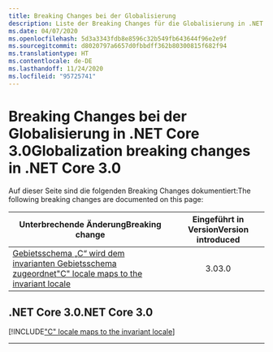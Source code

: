 ```yaml
---
title: Breaking Changes bei der Globalisierung
description: Liste der Breaking Changes für die Globalisierung in .NET Core 3.0
ms.date: 04/07/2020
ms.openlocfilehash: 5d3a3343fdb8e8596c32b549fb643644f96e2e9f
ms.sourcegitcommit: d8020797a6657d0fbbdff362b80300815f682f94
ms.translationtype: HT
ms.contentlocale: de-DE
ms.lasthandoff: 11/24/2020
ms.locfileid: "95725741"
---
```

# <a name="globalization-breaking-changes-in-net-core-30"></a><span data-ttu-id="fdf5e-103">Breaking Changes bei der Globalisierung in .NET Core 3.0</span><span class="sxs-lookup"><span data-stu-id="fdf5e-103">Globalization breaking changes in .NET Core 3.0</span></span>

<span data-ttu-id="fdf5e-104">Auf dieser Seite sind die folgenden Breaking Changes dokumentiert:</span><span class="sxs-lookup"><span data-stu-id="fdf5e-104">The following breaking changes are documented on this page:</span></span>

| <span data-ttu-id="fdf5e-105">Unterbrechende Änderung</span><span class="sxs-lookup"><span data-stu-id="fdf5e-105">Breaking change</span></span> | <span data-ttu-id="fdf5e-106">Eingeführt in Version</span><span class="sxs-lookup"><span data-stu-id="fdf5e-106">Version introduced</span></span> |
| - | :-: |
| [<span data-ttu-id="fdf5e-107">Gebietsschema „C“ wird dem invarianten Gebietsschema zugeordnet</span><span class="sxs-lookup"><span data-stu-id="fdf5e-107">"C" locale maps to the invariant locale</span></span>](#c-locale-maps-to-the-invariant-locale) | <span data-ttu-id="fdf5e-108">3.0</span><span class="sxs-lookup"><span data-stu-id="fdf5e-108">3.0</span></span> |

## <a name="net-core-30"></a><span data-ttu-id="fdf5e-109">.NET Core 3.0</span><span class="sxs-lookup"><span data-stu-id="fdf5e-109">.NET Core 3.0</span></span>

[!INCLUDE["C" locale maps to the invariant locale](~/includes/core-changes/globalization/3.0/c-locale-maps-to-invariant-locale.md)]

***
